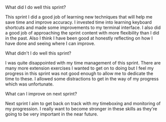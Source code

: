 What did I do well this sprint?

This sprint I did a good job of learning new techniques that will help me save time and improve accuracy. I invested time into learning keyboard shortcuts and made some improvements to my terminal interface.
I also did a good job of approaching the sprint content with more flexibility than I did in the past. Also I think I have been good at honestly reflecting on how I have done and seeing where I can improve.

What didn't I do well this sprint?

I was quite disappointed with my time management of this sprint. There are many more extension exercises I wanted to get on to doing but I feel my progress in this sprint was not good enough to allow me to dedicate the time to these. I allowed some distractions to get in the way of my progress which was unfortunate.

What can I improve on next sprint?

Next sprint I aim to get back on track with my timeboxing and monitoring of my progression. I really want to become stronger in these skills as they're going to be very important in the near future.